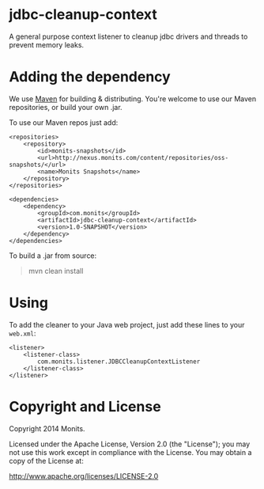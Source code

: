 jdbc-cleanup-context
====================

A general purpose context listener to cleanup jdbc drivers and threads to prevent memory leaks.

# Adding the dependency

We use [Maven](http://maven.apache.org/) for building & distributing. You're welcome to use our Maven repositories, or build your own .jar.

To use our Maven repos just add:

    <repositories>
        <repository>
            <id>monits-snapshots</id>
            <url>http://nexus.monits.com/content/repositories/oss-snapshots/</url>
            <name>Monits Snapshots</name>
        </repository>
    </repositories>

    <dependencies>
        <dependency>
            <groupId>com.monits</groupId>
            <artifactId>jdbc-cleanup-context</artifactId>
            <version>1.0-SNAPSHOT</version>
        </dependency>
    </dependencies>

To build a .jar from source:

>
> mvn clean install
>

# Using 

To add the cleaner to your Java web project, just add these lines to your `web.xml`:

    <listener>
        <listener-class>
            com.monits.listener.JDBCCleanupContextListener
        </listener-class>
    </listener>

# Copyright and License

Copyright 2014 Monits.

Licensed under the Apache License, Version 2.0 (the "License"); you may not use this work except in compliance with the License. You may obtain a copy of the License at: 

http://www.apache.org/licenses/LICENSE-2.0


